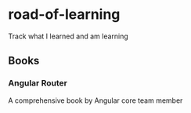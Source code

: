# road-of-learning
Track what I learned and am learning

## Books
### Angular Router
A comprehensive book by Angular core team member
